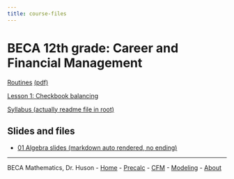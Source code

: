 ```yaml
---
title: course-files
---
```


# BECA 12th grade: Career and Financial Management

[Routines](../precalc/01-Measure/00-Slides_Routines) [(pdf)](../precalc/01-Measure/00-Slides_Routines.pdf)

[Lesson 1: Checkbook balancing](01-Measure/1-1Area-calcs)

[Syllabus (actually readme file in root)](https://raw.githubusercontent.com/chrishuson/course-files/master/README)

## Slides and files

- [01 Algebra slides (markdown auto rendered, no ending)](../precalc/01-Slides-Algebra)

---
BECA Mathematics, Dr. Huson - [Home](https://math.huson.com/) - [Precalc](../precalc) - [CFM](../cfm) - [Modeling](../modeling) - [About](https://math.huson.com/Contact)